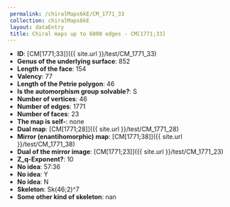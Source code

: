 ```yaml
--- 
 permalink: /chiralMaps6kE/CM_1771_33 
 collection: chiralMaps6kE
 layout: dataEntry
 title: Chiral maps up to 6000 edges - CM[1771;33]
---
```


- **ID**: [CM[1771;33]]({{ site.url }}/test/CM_1771_33)
- **Genus of the underlying surface**: 852
- **Length of the face**: 154
- **Valency**: 77
- **Length of the Petrie polygon**: 46
- **Is the automorphism group solvable?**: S
- **Number of vertices**: 46
- **Number of edges**: 1771
- **Number of faces**: 23
- **The map is self-**: none
- **Dual map**: [CM[1771;28]]({{ site.url }}/test/CM_1771_28)
- **Mirror (enantihomorphic) map**: [CM[1771;38]]({{ site.url }}/test/CM_1771_38)
- **Dual of the mirror image**: [CM[1771;23]]({{ site.url }}/test/CM_1771_23)
- **Z_q-Exponent?**: 10
- **No idea**:  57:36
- **No idea**: Y
- **No idea**: N
- **Skeleton**: Sk(46;2)^7
- **Some other kind of skeleton**: nan

